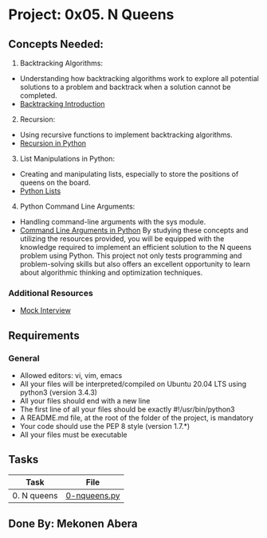 # Project: 0x05. N Queens

## Concepts Needed:
1. Backtracking Algorithms:
  * Understanding how backtracking algorithms work to explore all potential solutions to a problem and backtrack when a solution cannot be completed.
  * [Backtracking Introduction](https://intranet.alxswe.com/rltoken/Gbaz9HkwvR9FX4zjBt9dSw)
2. Recursion:
  * Using recursive functions to implement backtracking algorithms.
  * [Recursion in Python](https://intranet.alxswe.com/rltoken/X1vaNXgy_pPyvKfOJm90XQ)
3. List Manipulations in Python:
  * Creating and manipulating lists, especially to store the positions of queens on the board.
  * [Python Lists](https://intranet.alxswe.com/rltoken/P3KbYxmdtSeoJvVfr9Iv0w)
4. Python Command Line Arguments:
  * Handling command-line arguments with the sys module.
  * [Command Line Arguments in Python](https://intranet.alxswe.com/rltoken/2IF4V6xsY_Nq-xcGDK3Bhw)
By studying these concepts and utilizing the resources provided, you will be equipped with the knowledge required to implement an efficient solution to the N queens problem using Python. 
This project not only tests programming and problem-solving skills but also offers an excellent opportunity to learn about algorithmic thinking and optimization techniques.

### Additional Resources
   * [Mock Interview](https://intranet.alxswe.com/rltoken/aQ3uJmGVeZa-R6B1jYTjXg)

## Requirements
### General
* Allowed editors: vi, vim, emacs
* All your files will be interpreted/compiled on Ubuntu 20.04 LTS using python3 (version 3.4.3)
* All your files should end with a new line
* The first line of all your files should be exactly #!/usr/bin/python3
* A README.md file, at the root of the folder of the project, is mandatory
* Your code should use the PEP 8 style (version 1.7.*)
* All your files must be executable

## Tasks

| Task | File |
| ---- | ---- |
| 0. N queens | [0-nqueens.py](./0-nqueens.py) |

## Done By: Mekonen Abera

